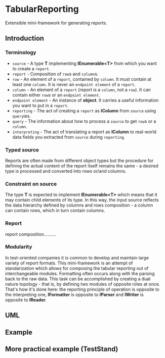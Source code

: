 # TabularReporting
Extensible mini-framework for generating reports.
## Introduction
### Terminology
- `source` - A type **T** implementing **IEnumerable\<T\>** from which you want to create a `report`.
- `report` - Composition of `row`s and `column`s.
- `row` - An element of a `report`, contained by `column`. It must contain at least one `column`. It is never an `endpoint element` of a `report`.
- `column` - An element of a `report` (report is a `column`, not a `row`). It can contain either `row`s or an `endpoint element`.
- `endpoint element` - An instance of **object**. It carries a useful information you want to put in a `report`.
- `reporting` - The act of creating a `report` as **IColumn** from `source` using `query`ies.
- `query` - The information about how to process a `source` to get `row`s or a `column`.
- `interpreting` - The act of translating a report as **IColumn** to real-world data fields you extracted from `source` during `reporting`.
### Typed source
Reports are often made from different object types but the procedure for defining the actual content of the report itself remains the same - a desired type is processed and converted into rows or/and columns.
### Constraint on source
The type **T** is expected to implement **IEnumerable\<T\>** which means that it may contain child elements of its type. In this way, the input source reflects the data hierarchy defined by columns and rows composition - a column can contain rows, which in turn contain columns.
### Report
report composition..........
### Modularity
In test-oriented companies it is common to develop and maintain large variety of report formats. This mini-framework is an attempt of standarization which allows for composing the tabular reporting out of interchangeable modules. Formatting often occurs along with the parsing back to the raw data. This task can be accomplished by creating a dual nature topology - that is, by defining two modules of opposite roles at once. That's how it's done here: the reporting principle of operation is opposite to the interpreting one, **IFormatter** is opposite to **IParser** and **IWriter** is opposite to **IReader**.
## UML
## Example
## More practical example (TestStand)